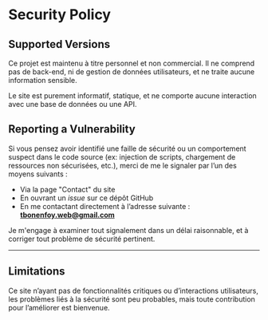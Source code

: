 # Security Policy

## Supported Versions

Ce projet est maintenu à titre personnel et non commercial. Il ne comprend pas de back-end, ni de gestion de données utilisateurs, et ne traite aucune information sensible.

Le site est purement informatif, statique, et ne comporte aucune interaction avec une base de données ou une API.

## Reporting a Vulnerability

Si vous pensez avoir identifié une faille de sécurité ou un comportement suspect dans le code source (ex: injection de scripts, chargement de ressources non sécurisées, etc.), merci de me le signaler par l’un des moyens suivants :

- Via la page "Contact" du site
- En ouvrant un *issue* sur ce dépôt GitHub
- En me contactant directement à l’adresse suivante : **tbonenfoy.web@gmail.com**

Je m'engage à examiner tout signalement dans un délai raisonnable, et à corriger tout problème de sécurité pertinent.

---

## Limitations

Ce site n’ayant pas de fonctionnalités critiques ou d’interactions utilisateurs, les problèmes liés à la sécurité sont peu probables, mais toute contribution pour l’améliorer est bienvenue.

